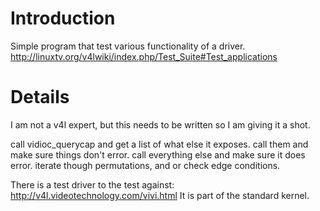 # Introduction #

Simple program that test various functionality of a driver.
http://linuxtv.org/v4lwiki/index.php/Test_Suite#Test_applications

# Details #

I am not a v4l expert, but this needs to be written so I am giving it a shot.

call vidioc\_querycap and get a list of what else it exposes.  call them and make sure
things don't error.  call everything else and make sure it does error.  iterate though permutations, and or check edge conditions.

There is a test driver to the test against:
http://v4l.videotechnology.com/vivi.html
It is part of the standard kernel.